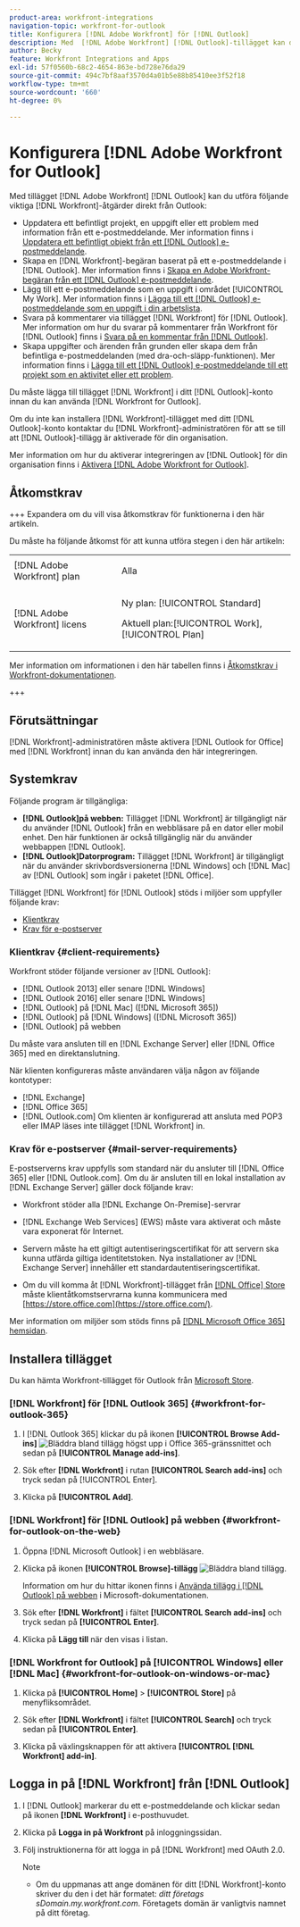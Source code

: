 ```yaml
---
product-area: workfront-integrations
navigation-topic: workfront-for-outlook
title: Konfigurera [!DNL Adobe Workfront] för [!DNL Outlook]
description: Med  [!DNL Adobe Workfront] [!DNL Outlook]-tillägget kan du utföra  [!DNL Workfront] nyckelåtgärder direkt från Outlook.
author: Becky
feature: Workfront Integrations and Apps
exl-id: 57f0560b-68c2-4654-863e-bd728e76da29
source-git-commit: 494c7bf8aaf3570d4a01b5e88b85410ee3f52f18
workflow-type: tm+mt
source-wordcount: '660'
ht-degree: 0%

---
```


# Konfigurera [!DNL Adobe Workfront for Outlook]

<!-- Audited: 12/2023 -->

Med tillägget [!DNL Adobe Workfront] [!DNL Outlook] kan du utföra följande viktiga [!DNL Workfront]-åtgärder direkt från Outlook:

* Uppdatera ett befintligt projekt, en uppgift eller ett problem med information från ett e-postmeddelande. Mer information finns i [Uppdatera ett befintligt objekt från ett [!DNL Outlook] e-postmeddelande](../../workfront-integrations-and-apps/using-workfront-with-outlook/update-an-existing-object-from-an-outlook-email.md).
* Skapa en [!DNL Workfront]-begäran baserat på ett e-postmeddelande i [!DNL Outlook]. Mer information finns i [Skapa en Adobe Workfront-begäran från ett [!DNL Outlook] e-postmeddelande](../../workfront-integrations-and-apps/using-workfront-with-outlook/create-a-wf-request-from-an-outlook-email.md).
* Lägg till ett e-postmeddelande som en uppgift i området [!UICONTROL My Work]. Mer information finns i [Lägga till ett [!DNL Outlook] e-postmeddelande som en uppgift i din arbetslista](../../workfront-integrations-and-apps/using-workfront-with-outlook/add-outlook-email-as-task-to-your-work-list.md).
* Svara på kommentarer via tillägget [!DNL Workfront] för [!DNL Outlook]. Mer information om hur du svarar på kommentarer från Workfront för [!DNL Outlook] finns i [Svara på en kommentar från [!DNL Outlook]](../../workfront-integrations-and-apps/using-workfront-with-outlook/reply-to-a-comment-from-outlook.md).
* Skapa uppgifter och ärenden från grunden eller skapa dem från befintliga e-postmeddelanden (med dra-och-släpp-funktionen). Mer information finns i [Lägga till ett [!DNL Outlook] e-postmeddelande till ett projekt som en aktivitet eller ett problem](../../workfront-integrations-and-apps/using-workfront-with-outlook/add-outlook-email-to-project-as-task-or-issue.md).

Du måste lägga till tillägget [!DNL Workfront] i ditt [!DNL Outlook]-konto innan du kan använda [!DNL Workfront for Outlook].

Om du inte kan installera [!DNL Workfront]-tillägget med ditt [!DNL Outlook]-konto kontaktar du [!DNL Workfront]-administratören för att se till att [!DNL Outlook]-tillägg är aktiverade för din organisation.

Mer information om hur du aktiverar integreringen av [!DNL Outlook] för din organisation finns i [Aktivera [!DNL Adobe Workfront for Outlook]](../../administration-and-setup/configure-integrations/enable-workfront-for-outlook.md).

## Åtkomstkrav

+++ Expandera om du vill visa åtkomstkrav för funktionerna i den här artikeln.

Du måste ha följande åtkomst för att kunna utföra stegen i den här artikeln:

<table style="table-layout:auto"> 
 <col> 
 <col> 
 <tbody> 
  <tr> 
   <td role="rowheader">[!DNL Adobe Workfront] plan</td> 
   <td> <p>Alla</p> </td> 
  </tr> 
  <tr> 
   <td role="rowheader">[!DNL Adobe Workfront] licens</td> 
   <td> 
   <p>Ny plan: [!UICONTROL Standard]</p> 
   <p>Aktuell plan:[!UICONTROL Work], [!UICONTROL Plan]</p> </td> 
  </tr> 
 </tbody> 
</table>

Mer information om informationen i den här tabellen finns i [Åtkomstkrav i Workfront-dokumentationen](/help/quicksilver/administration-and-setup/add-users/access-levels-and-object-permissions/access-level-requirements-in-documentation.md).

+++

## Förutsättningar

[!DNL Workfront]-administratören måste aktivera [!DNL Outlook for Office] med [!DNL Workfront] innan du kan använda den här integreringen.

## Systemkrav

Följande program är tillgängliga:

* **[!DNL Outlook]på webben:** Tillägget [!DNL Workfront] är tillgängligt när du använder [!DNL Outlook] från en webbläsare på en dator eller mobil enhet. Den här funktionen är också tillgänglig när du använder webbappen [!DNL Outlook].
* **[!DNL Outlook]Datorprogram:** Tillägget [!DNL Workfront] är tillgängligt när du använder skrivbordsversionerna [!DNL Windows] och [!DNL Mac] av [!DNL Outlook] som ingår i paketet [!DNL Office].

Tillägget [!DNL Workfront] för [!DNL Outlook] stöds i miljöer som uppfyller följande krav:

* [Klientkrav](#client-requirements-client-requirements)
* [Krav för e-postserver](#mail-server-requirements-mail-server-requirements)

### Klientkrav {#client-requirements}

Workfront stöder följande versioner av [!DNL Outlook]:

* [!DNL Outlook 2013] eller senare [!DNL Windows]
* [!DNL Outlook 2016] eller senare [!DNL Windows]
* [!DNL Outlook] på [!DNL Mac] ([!DNL Microsoft 365])
* [!DNL Outlook] på [!DNL Windows] ([!DNL Microsoft 365])
* [!DNL Outlook] på webben

Du måste vara ansluten till en [!DNL Exchange Server] eller [!DNL Office 365] med en direktanslutning.

När klienten konfigureras måste användaren välja någon av följande kontotyper:

* [!DNL Exchange]
* [!DNL Office 365]
* [!DNL Outlook.com] Om klienten är konfigurerad att ansluta med POP3 eller IMAP läses inte tillägget [!DNL Workfront] in.

### Krav för e-postserver {#mail-server-requirements}

E-postserverns krav uppfylls som standard när du ansluter till [!DNL Office 365] eller [!DNL Outlook.com]. Om du är ansluten till en lokal installation av [!DNL Exchange Server] gäller dock följande krav:

* Workfront stöder alla [!DNL Exchange On-Premise]-servrar
* [!DNL Exchange Web Services] (EWS) måste vara aktiverat och måste vara exponerat för Internet.
* Servern måste ha ett giltigt autentiseringscertifikat för att servern ska kunna utfärda giltiga identitetstoken. Nya installationer av [!DNL Exchange Server] innehåller ett standardautentiseringscertifikat.

  <!--this used to be here but Dev asked for it to be taken out - logged issue for editing this article on 4-26-2023: For more information, see [Digital certificates and encryption in [!DNL Exchange 2016]](https://technet.microsoft.com/en-us/library/dd351044(v=exchg.160).aspx) and [Set-AuthConfig](https://technet.microsoft.com/en-us/library/jj215766(v=exchg.160).aspx).-->

* Om du vill komma åt [!DNL Workfront]-tillägget från [[!DNL Office] Store](https://store.office.com/) måste klientåtkomstservrarna kunna kommunicera med [https://store.office.com](https://store.office.com/).

Mer information om miljöer som stöds finns på [[!DNL Microsoft Office 365] hemsidan](https://products.office.com/en-us/office-365-home).

## Installera tillägget

Du kan hämta Workfront-tillägget för Outlook från [Microsoft Store](https://appsource.microsoft.com/en-us/product/office/WA104380943?tab=Overview).

### [!DNL Workfront] för [!DNL Outlook 365] {#workfront-for-outlook-365}

1. I [!DNL Outlook 365] klickar du på ikonen **[!UICONTROL Browse Add-ins]** ![Bläddra bland tillägg](assets/outlook-add-in-26x26.png) högst upp i Office 365-gränssnittet och sedan på **[!UICONTROL Manage add-ins]**.

1. Sök efter **[!DNL Workfront]** i rutan **[!UICONTROL Search add-ins]** och tryck sedan på [!UICONTROL Enter].

1. Klicka på **[!UICONTROL Add]**.

### [!DNL Workfront] för [!DNL Outlook] på webben {#workfront-for-outlook-on-the-web}

1. Öppna [!DNL Microsoft Outlook] i en webbläsare.
1. Klicka på ikonen **[!UICONTROL Browse]-tillägg** ![Bläddra bland tillägg](assets/outlook-add-in-web-version-20x20.png).

   Information om hur du hittar ikonen finns i [Använda tillägg i [!DNL Outlook]  på webben](https://support.microsoft.com/en-us/office/using-add-ins-in-outlook-on-the-web-8f2ce816-5df4-44a5-958c-f7f9d6dabdce#bkmk_addaddinsicon) i Microsoft-dokumentationen.

1. Sök efter **[!DNL Workfront]** i fältet **[!UICONTROL Search add-ins]** och tryck sedan på **[!UICONTROL Enter]**.

1. Klicka på **Lägg till** när den visas i listan.

### [!DNL Workfront for Outlook] på [!UICONTROL Windows] eller [!DNL Mac] {#workfront-for-outlook-on-windows-or-mac}

1. Klicka på **[!UICONTROL Home]** > **[!UICONTROL Store]** på menyfliksområdet.

1. Sök efter **[!DNL Workfront]** i fältet **[!UICONTROL Search]** och tryck sedan på **[!UICONTROL Enter]**.

1. Klicka på växlingsknappen för att aktivera **[!UICONTROL [!DNL Workfront] add-in]**.

## Logga in på [!DNL Workfront] från [!DNL Outlook]

1. I [!DNL Outlook] markerar du ett e-postmeddelande och klickar sedan på ikonen **[!DNL Workfront]** i e-posthuvudet.
1. Klicka på **Logga in på Workfront** på inloggningssidan.
1. Följ instruktionerna för att logga in på [!DNL Workfront] med OAuth 2.0. <!--Enhanced Authentication or your Security Assertion Markup Language (SAML) URL.-->

   <!--Before users can log in to the [!DNL Workfront] add-in using SAML, a [!DNL Workfront] administrator must first enable [!DNL Office 365] add-ins to authenticate using a SAML 2.0 solution. For more information, see the section [Configure [!DNL Adobe Workfront] with SAML 2.0](../../administration-and-setup/add-users/single-sign-on/configure-workfront-saml-2.md#enable-saml-with-office-365) in the article [Configure [!DNL Adobe Workfront] with SAML 2.0](../../administration-and-setup/add-users/single-sign-on/configure-workfront-saml-2.md).-->

   >[!NOTE]
   >
   >* Om du uppmanas att ange domänen för ditt [!DNL Workfront]-konto skriver du den i det här formatet: *ditt företags sDomain.my.workfront.com*. Företagets domän är vanligtvis namnet på ditt företag.

<!--ADDITIONAL BULLET REMOVED FROM NOTE BOX: Enhanced Authentication is not available until a Workfront administrator enables it for this integration.-->

